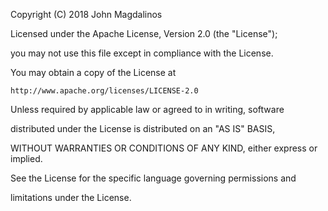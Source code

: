 Copyright (C) 2018 John Magdalinos

Licensed under the Apache License, Version 2.0 (the "License");

you may not use this file except in compliance with the License.

You may obtain a copy of the License at

 	http://www.apache.org/licenses/LICENSE-2.0

Unless required by applicable law or agreed to in writing, software

distributed under the License is distributed on an "AS IS" BASIS,

WITHOUT WARRANTIES OR CONDITIONS OF ANY KIND, either express or implied.

See the License for the specific language governing permissions and

limitations under the License.
